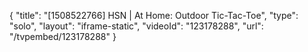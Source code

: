 {
    "title": "[1508522766] HSN | At Home: Outdoor Tic-Tac-Toe",
    "type": "solo",
    "layout": "iframe-static",
    "videoId": "123178288",
    "url": "\/tvpembed\/123178288"
}